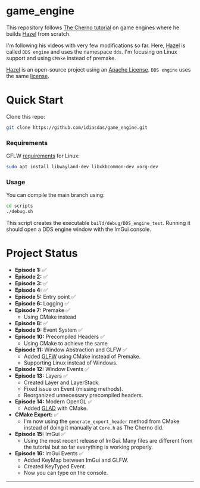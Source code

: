 <!-- ✅❌ -->
# game_engine

This repository follows [The Cherno tutorial](https://www.youtube.com/watch?v=JxIZbV_XjAs&list=PLlrATfBNZ98dC-V-N3m0Go4deliWHPFwT) on game engines where he builds [Hazel](https://github.com/TheCherno/Hazel) from scratch.

I'm following his videos with very few modifications so far. Here, [Hazel](https://github.com/TheCherno/Hazel) is called `DDS engine` and uses the namespace `dds`. I'm focusing on Linux support and using `CMake` instead of premake.

[Hazel](https://github.com/TheCherno/Hazel) is an open-source project using an [Apache](https://github.com/TheCherno/Hazel/blob/master/LICENSE)[ License](https://github.com/TheCherno/Hazel/blob/master/LICENSE). `DDS engine` uses the same [license](./LICENSE).

# Quick Start

Clone this repo:

```bash
git clone https://github.com/idiasdas/game_engine.git
```

### Requirements

GFLW [requirements](https://www.glfw.org/docs/latest/compile.html) for Linux:

```bash
sudo apt install libwayland-dev libxkbcommon-dev xorg-dev
```
### Usage

You can compile the main branch using:

```bash
cd scripts
./debug.sh
```

This script creates the executable `build/debug/DDS_engine_test`. Running it should open a DDS engine window with the ImGui console.

# Project Status

- **Episode 1:** ✅
- **Episode 2:** ✅
- **Episode 3:** ✅
- **Episode 4:** ✅
- **Episode 5:** Entry point ✅
- **Episode 6:** Logging ✅
- **Episode 7:** Premake ✅
    - Using CMake instead
- **Episode 8:** ✅
- **Episode 9:** Event System ✅
- **Episode 10:** Precompiled Headers ✅
    - Using CMake to achieve the same
- **Episode 11:** Window Abstraction and GLFW ✅
    - Added [GLFW](https://github.com/glfw/glfw) using CMake instead of Premake.
    - Supporting Linux instead of Windows.
- **Episode 12:** Window Events ✅
- **Episode 13:** Layers ✅
    - Created Layer and LayerStack.
    - Fixed issue on Event (missing methods).
    - Reorganized unnecessary precompiled headers.
- **Episode 14:** Modern OpenGL ✅
    - Added [GLAD](https://glad.dav1d.de/) with CMake.
- **CMake Export:** ✅
    - I'm now using the `generate_export_header` method from CMake instead of doing it manually at `Core.h` as The Cherno did.
- **Episode 15:** ImGui ✅
    - Using the most recent release of ImGui. Many files are different from the tutorial but so far everything is working properly.
- **Episode 16:** ImGui Events ✅
    - Added KeyMap between ImGui and GLFW.
    - Created KeyTyped Event.
    - Now you can type on the console.

---
